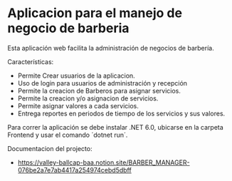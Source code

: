 # Aplicacion para el manejo de negocio de barberia
Esta aplicación web facilita la administración de negocios de barbería. 

Características:
* Permite Crear usuarios de la aplicacion.
* Uso de login para usuarios de administración y  recepción
* Permite la creacion de Barberos para asignar servicios.
* Permite la creacion y/o asignacion de servicios.
* Permite asignar valores a cada servicios.
* Entrega reportes en periodos de tiempo de los servicios y sus valores.

Para correr la aplicación se debe instalar .NET 6.0, ubicarse en la carpeta Frontend y usar el comando ´dotnet run´.

Documentacion del projecto:
* https://valley-ballcap-baa.notion.site/BARBER_MANAGER-076be2a7e7ab4417a254974cebd5dbff
